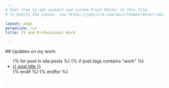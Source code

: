 ```yaml
---
# Feel free to add content and custom Front Matter to this file.
# To modify the layout, see https://jekyllrb.com/docs/themes/#overriding-theme-defaults

layout: page
permalink: /cv
title: CV and Professional Work

---
```


<object data="/assets/CV.pdf" width="750" height="750" type='application/pdf'></object>
<div class="row">
  <div class="column"></div>
  <div class="column"></div>
</div>
## Updates on my work:
<ul>
  {% for post in site.posts %}
  	{% if post.tags contains "work" %}
    <li>
      <a href="{{ post.url }}">{{ post.title }}</a>
    </li>
    {% endif %}
  {% endfor %}
</ul>.